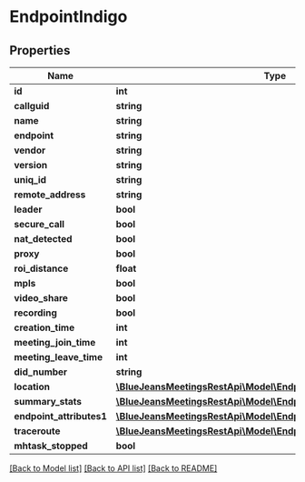 # EndpointIndigo

## Properties
Name | Type | Description | Notes
------------ | ------------- | ------------- | -------------
**id** | **int** |  | [optional] 
**callguid** | **string** |  | [optional] 
**name** | **string** |  | [optional] 
**endpoint** | **string** |  | [optional] 
**vendor** | **string** |  | [optional] 
**version** | **string** |  | [optional] 
**uniq_id** | **string** |  | [optional] 
**remote_address** | **string** |  | [optional] 
**leader** | **bool** |  | [optional] 
**secure_call** | **bool** |  | [optional] 
**nat_detected** | **bool** |  | [optional] 
**proxy** | **bool** |  | [optional] 
**roi_distance** | **float** |  | [optional] 
**mpls** | **bool** |  | [optional] 
**video_share** | **bool** |  | [optional] 
**recording** | **bool** |  | [optional] 
**creation_time** | **int** |  | [optional] 
**meeting_join_time** | **int** |  | [optional] 
**meeting_leave_time** | **int** |  | [optional] 
**did_number** | **string** |  | [optional] 
**location** | [**\BlueJeansMeetingsRestApi\Model\EndpointIndigoLocation**](EndpointIndigoLocation.md) |  | [optional] 
**summary_stats** | [**\BlueJeansMeetingsRestApi\Model\EndpointIndigoSummaryStats**](EndpointIndigoSummaryStats.md) |  | [optional] 
**endpoint_attributes1** | [**\BlueJeansMeetingsRestApi\Model\EndpointIndigoEndpointAttributes1**](EndpointIndigoEndpointAttributes1.md) |  | [optional] 
**traceroute** | [**\BlueJeansMeetingsRestApi\Model\EndpointIndigoTraceroute**](EndpointIndigoTraceroute.md) |  | [optional] 
**mhtask_stopped** | **bool** |  | [optional] 

[[Back to Model list]](../README.md#documentation-for-models) [[Back to API list]](../README.md#documentation-for-api-endpoints) [[Back to README]](../README.md)


